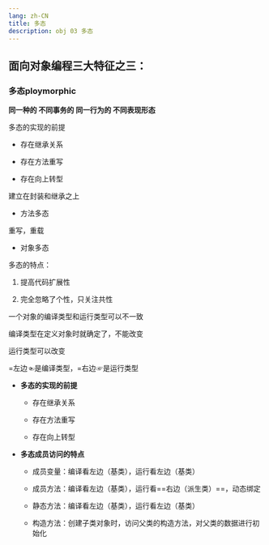 ```yaml
---
lang: zh-CN
title: 多态
description: obj 03 多态
---
```



## 面向对象编程三大特征之三：
### 多态ploymorphic

**同一种的 不同事务的 同一行为的 不同表现形态**

多态的实现的前提

- 存在继承关系

- 存在方法重写

- 存在向上转型

建立在封装和继承之上

- 方法多态

重写，重载

- 对象多态

多态的特点：

1. 提高代码扩展性

2. 完全忽略了个性，只关注共性

一个对象的编译类型和运行类型可以不一致

编译类型在定义对象时就确定了，不能改变

运行类型可以改变

=左边☜是编译类型，=右边☞是运行类型

- **多态的实现的前提**

  - 存在继承关系

  - 存在方法重写

  - 存在向上转型

- **多态成员访问的特点**

  - 成员变量：编译看左边（基类），运行看左边（基类）

  - 成员方法：编译看左边（基类），运行看==右边（派生类）==，动态绑定

  - 静态方法：编译看左边（基类），运行看左边（基类）

  - 构造方法：创建子类对象时，访问父类的构造方法，对父类的数据进行初始化
